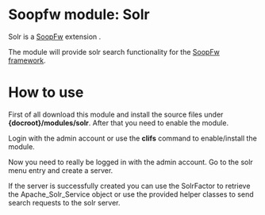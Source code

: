 # Soopfw module: Solr

Solr is a [SoopFw](http://soopfw.org) extension .

The module will provide solr search functionality for the [SoopFw framework](http://soopfw.org).

# How to use
First of all download this module and install the source files under **{docroot}/modules/solr**.
After that you need to enable the module.

Login with the admin account or use the **clifs** command to enable/install the module.

Now you need to really be logged in with the admin account.
Go to the solr menu entry and create a server.

If the server is successfully created you can use the SolrFactor to retrieve the Apache_Solr_Service object
or use the provided helper classes to send search requests to the solr server.